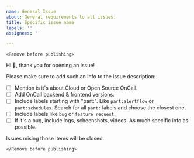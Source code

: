 ```yaml
---
name: General Issue
about: General requirements to all issues.
title: Specific issue name
labels: ''
assignees: ''

---
```

`<Remove before publishing>`
  
Hi 👋, thank you for opening an issue!

Please make sure to add such an info to the issue description:

- [ ] Mention is it's about Cloud or Open Source OnCall.
- [ ] Add OnCall backend & frontend versions.
- [ ] Include labels starting with "part:". Like `part:alertflow` or `part:schedules`. Search for all `part:` labels and choose the closest one.
- [ ] Include labels like `bug` or `feature request`.
- [ ] If it's a bug, include logs, scheenshots, videos. As much specific info as possible.
  
Issues mising those items will be closed.

`</Remove before publishing>`
